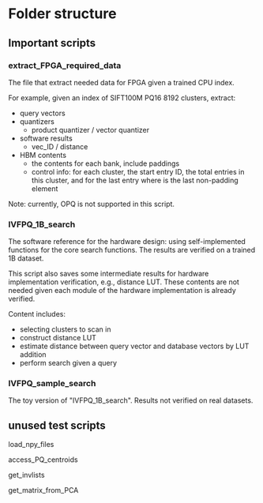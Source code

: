 # Folder structure

## Important scripts

### extract_FPGA_required_data

The file that extract needed data for FPGA given a trained CPU index.

For example, given an index of SIFT100M PQ16 8192 clusters, extract:

* query vectors
* quantizers
  * product quantizer / vector quantizer
* software results
  * vec_ID / distance
* HBM contents
  * the contents for each bank, include paddings
  * control info: for each cluster, the start entry ID, the total entries in this cluster, and for the last entry where is the last non-padding element

Note: currently, OPQ is not supported in this script.

### IVFPQ_1B_search

The software reference for the hardware design: using self-implemented functions for the core search functions. The results are verified on a trained 1B dataset.

This script also saves some intermediate results for hardware implementation verification, e.g., distance LUT. These contents are not needed given each module of the hardware implementation is already verified.

Content includes:

* selecting clusters to scan in
* construct distance LUT
* estimate distance between query vector and database vectors by LUT addition
* perform search given a query

### IVFPQ_sample_search

The toy version of "IVFPQ_1B_search". Results not verified on real datasets.

## unused test scripts

load_npy_files

access_PQ_centroids

get_invlists

get_matrix_from_PCA